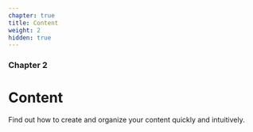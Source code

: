 ```yaml
---
chapter: true
title: Content
weight: 2
hidden: true
---
```


### Chapter 2

# Content

Find out how to create and organize your content quickly and intuitively.
